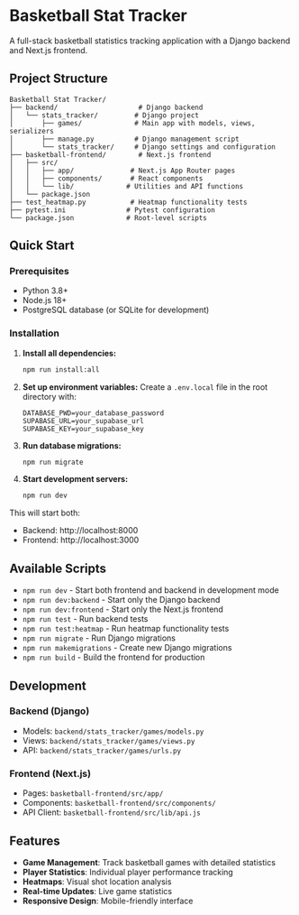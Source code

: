 # Basketball Stat Tracker

A full-stack basketball statistics tracking application with a Django backend and Next.js frontend.

## Project Structure

```
Basketball Stat Tracker/
├── backend/                    # Django backend
│   └── stats_tracker/         # Django project
│       ├── games/             # Main app with models, views, serializers
│       ├── manage.py          # Django management script
│       └── stats_tracker/     # Django settings and configuration
├── basketball-frontend/        # Next.js frontend
│   ├── src/
│   │   ├── app/              # Next.js App Router pages
│   │   ├── components/       # React components
│   │   └── lib/             # Utilities and API functions
│   └── package.json
├── test_heatmap.py           # Heatmap functionality tests
├── pytest.ini               # Pytest configuration
└── package.json             # Root-level scripts
```

## Quick Start

### Prerequisites
- Python 3.8+
- Node.js 18+
- PostgreSQL database (or SQLite for development)

### Installation

1. **Install all dependencies:**
   ```bash
   npm run install:all
   ```

2. **Set up environment variables:**
   Create a `.env.local` file in the root directory with:
   ```
   DATABASE_PWD=your_database_password
   SUPABASE_URL=your_supabase_url
   SUPABASE_KEY=your_supabase_key
   ```

3. **Run database migrations:**
   ```bash
   npm run migrate
   ```

4. **Start development servers:**
   ```bash
   npm run dev
   ```

This will start both:
- Backend: http://localhost:8000
- Frontend: http://localhost:3000

## Available Scripts

- `npm run dev` - Start both frontend and backend in development mode
- `npm run dev:backend` - Start only the Django backend
- `npm run dev:frontend` - Start only the Next.js frontend
- `npm run test` - Run backend tests
- `npm run test:heatmap` - Run heatmap functionality tests
- `npm run migrate` - Run Django migrations
- `npm run makemigrations` - Create new Django migrations
- `npm run build` - Build the frontend for production

## Development

### Backend (Django)
- Models: `backend/stats_tracker/games/models.py`
- Views: `backend/stats_tracker/games/views.py`
- API: `backend/stats_tracker/games/urls.py`

### Frontend (Next.js)
- Pages: `basketball-frontend/src/app/`
- Components: `basketball-frontend/src/components/`
- API Client: `basketball-frontend/src/lib/api.js`

## Features

- **Game Management**: Track basketball games with detailed statistics
- **Player Statistics**: Individual player performance tracking
- **Heatmaps**: Visual shot location analysis
- **Real-time Updates**: Live game statistics
- **Responsive Design**: Mobile-friendly interface

